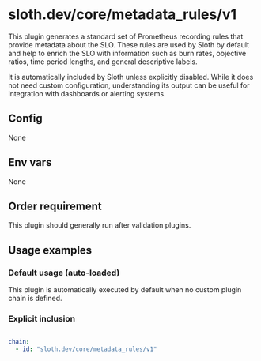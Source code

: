 # sloth.dev/core/metadata_rules/v1

This plugin generates a standard set of Prometheus recording rules that provide metadata about the SLO. These rules are used by Sloth by default and help to enrich the SLO with information such as burn rates, objective ratios, time period lengths, and general descriptive labels.

It is automatically included by Sloth unless explicitly disabled. While it does not need custom configuration, understanding its output can be useful for integration with dashboards or alerting systems.

## Config

None

## Env vars

None

## Order requirement

This plugin should generally run after validation plugins.

## Usage examples

### Default usage (auto-loaded)

This plugin is automatically executed by default when no custom plugin chain is defined.

### Explicit inclusion

```yaml

chain:
  - id: "sloth.dev/core/metadata_rules/v1"
```
